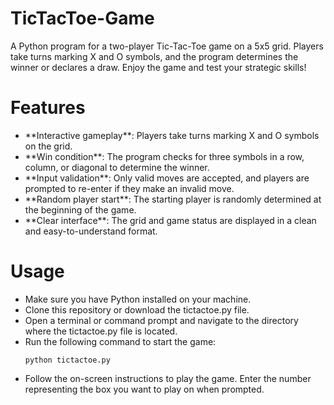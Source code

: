 # TicTacToe-Game
A Python program for a two-player Tic-Tac-Toe game on a 5x5 grid. Players take turns marking X and O symbols, and the program determines the winner or declares a draw. Enjoy the game and test your strategic skills!

# Features
<ul>
<li> **Interactive gameplay**: Players take turns marking X and O symbols on the grid.</li>
<li> **Win condition**: The program checks for three symbols in a row, column, or diagonal to determine the winner.</li>
<li> **Input validation**: Only valid moves are accepted, and players are prompted to re-enter if they make an invalid move.</li>
<li> **Random player start**: The starting player is randomly determined at the beginning of the game.</li>
<li> **Clear interface**: The grid and game status are displayed in a clean and easy-to-understand format.</li>
</ul>

# Usage
<ul>
<li>Make sure you have Python installed on your machine.</li>
<li>Clone this repository or download the tictactoe.py file.</li>
<li>Open a terminal or command prompt and navigate to the directory where the tictactoe.py file is located.</li>
<li>Run the following command to start the game:

```
python tictactoe.py
```
</li>

<li>Follow the on-screen instructions to play the game. Enter the number representing the box you want to play on when prompted.</li>
</ul>
